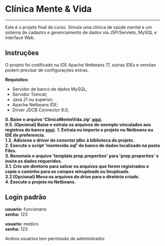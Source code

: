 # Clínica Mente & Vida
---

Este é o projeto final de curso. Simula uma clínica de saúde mental e um sistema de cadastro e gerenciamento de dados via JSP/Servlets, MySQL e interface Web.

## Instruções
O projeto foi codificado na IDE Apache Netbeans 17, outras IDEs e versões podem precisar de configurações extras.

**Requisitos:**
- Servidor de banco de dados MySQL;
- Servidor Tomcat;
- Java 21 ou superior;
- Apache Netbeans IDE;
- Driver JDCB Connector 9.0;

**0. Baixe o arquivo 'ClinicaMenteVida.zip' [aqui](https://github.com/anri-kot/projetoFinalETB/releases/tag/v1.0.0).**  
**0.5. (Opcional) Baixe e extraia os arquivos de exemplo vinculados aos registros do banco [aqui](https://drive.google.com/drive/folders/16WK5XyNw0MqhegMSJ1r9R6dUCrOJGuz5?usp=sharing).**
**1. Extraia ou importe o projeto no Netbeans ou IDE de preferencia.**    
**1.2. Adicione o driver do conector jdbc à biblioteca do projeto.**  
**2. Execute o script 'mentevida.sql' do banco de dados localizado na pasta Files.**  
**3. Renomeie o arquivo 'template prop.properties' para 'prop.properties' e insira os dados requeridos.**  
**3.1. Crie um diretório para salvar os arquivos que forem registrados e copie o caminho para os campos winuploads ou linuploads.**  
**3.2 (Opcional) Mova os arquivos do drive para o diretório criado.**  
**4. Execute o projeto no Netbeans.**

## Login padrão
**usuario:** funcionario <br>
**senha:** 123

**usuario:** medico <br>
**senha:** 123

Ambos usuários tem permissão de administrador.
